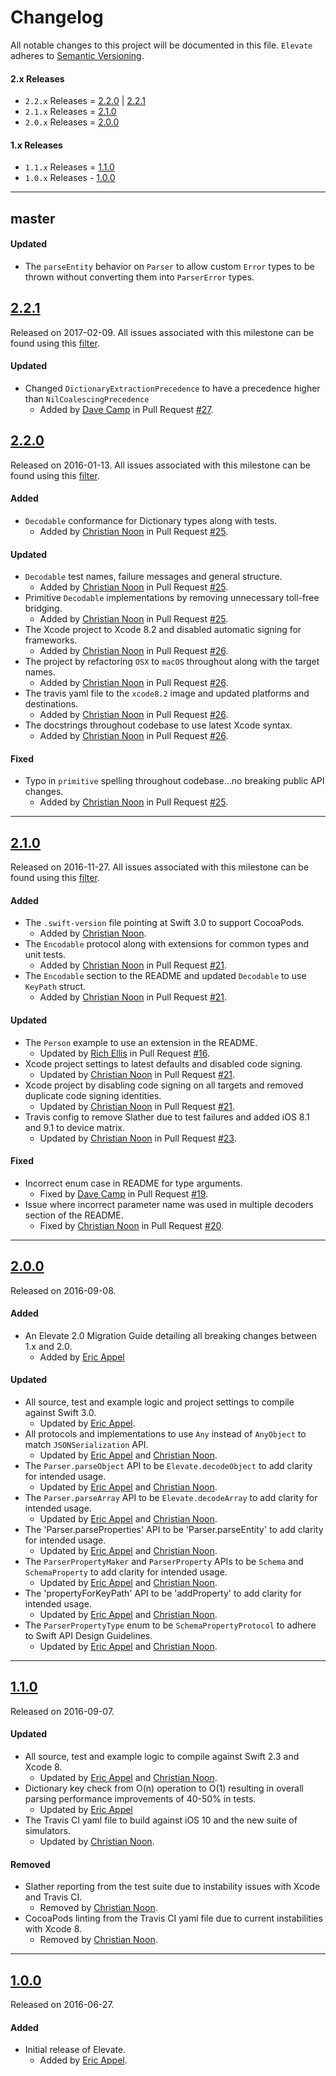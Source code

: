 # Changelog

All notable changes to this project will be documented in this file.
`Elevate` adheres to [Semantic Versioning](http://semver.org/).

#### 2.x Releases

* `2.2.x` Releases = [2.2.0](#220) | [2.2.1](#221)
* `2.1.x` Releases = [2.1.0](#210)
* `2.0.x` Releases = [2.0.0](#200)

#### 1.x Releases

* `1.1.x` Releases = [1.1.0](#110)
* `1.0.x` Releases - [1.0.0](#100)

---

## master

#### Updated

- The `parseEntity` behavior on `Parser` to allow custom `Error` types to be thrown without converting them into `ParserError` types.

## [2.2.1](https://github.com/Nike-Inc/Elevate/releases/tag/2.2.1)

Released on 2017-02-09. All issues associated with this milestone can be found using this
[filter](https://github.com/Nike-Inc/Elevate/milestone/4?closed=1).

#### Updated

- Changed `DictionaryExtractionPrecedence` to have a precedence higher than `NilCoalescingPrecedence` 
  - Added by [Dave Camp](https://github.com/atomiccat) in Pull Request
  [#27](https://github.com/Nike-Inc/Elevate/pull/27).

## [2.2.0](https://github.com/Nike-Inc/Elevate/releases/tag/2.2.0)

Released on 2016-01-13. All issues associated with this milestone can be found using this
[filter](https://github.com/Nike-Inc/Elevate/milestone/3?closed=1).

#### Added

- `Decodable` conformance for Dictionary types along with tests.
  - Added by [Christian Noon](https://github.com/cnoon) in Pull Request
  [#25](https://github.com/Nike-Inc/Elevate/pull/25).

#### Updated

- `Decodable` test names, failure messages and general structure.
  - Added by [Christian Noon](https://github.com/cnoon) in Pull Request
  [#25](https://github.com/Nike-Inc/Elevate/pull/25).
- Primitive `Decodable` implementations by removing unnecessary toll-free bridging.
  - Added by [Christian Noon](https://github.com/cnoon) in Pull Request
  [#25](https://github.com/Nike-Inc/Elevate/pull/25).
- The Xcode project to Xcode 8.2 and disabled automatic signing for frameworks.
  - Added by [Christian Noon](https://github.com/cnoon) in Pull Request
  [#26](https://github.com/Nike-Inc/Elevate/pull/26).
- The project by refactoring `OSX` to `macOS` throughout along with the target names.
  - Added by [Christian Noon](https://github.com/cnoon) in Pull Request
  [#26](https://github.com/Nike-Inc/Elevate/pull/26).
- The travis yaml file to the `xcode8.2` image and updated platforms and destinations.
  - Added by [Christian Noon](https://github.com/cnoon) in Pull Request
  [#26](https://github.com/Nike-Inc/Elevate/pull/26).
- The docstrings throughout codebase to use latest Xcode syntax.
  - Added by [Christian Noon](https://github.com/cnoon) in Pull Request
  [#26](https://github.com/Nike-Inc/Elevate/pull/26).

#### Fixed

- Typo in `primitive` spelling throughout codebase...no breaking public API changes.
  - Added by [Christian Noon](https://github.com/cnoon) in Pull Request
  [#25](https://github.com/Nike-Inc/Elevate/pull/25).

---

## [2.1.0](https://github.com/Nike-Inc/Elevate/releases/tag/2.1.0)

Released on 2016-11-27. All issues associated with this milestone can be found using this
[filter](https://github.com/Nike-Inc/Elevate/milestone/2?closed=1).

#### Added

- The `.swift-version` file pointing at Swift 3.0 to support CocoaPods.
  - Added by [Christian Noon](https://github.com/cnoon).
- The `Encodable` protocol along with extensions for common types and unit tests.
  - Added by [Christian Noon](https://github.com/cnoon) in Pull Request
  [#21](https://github.com/Nike-Inc/Elevate/pull/21).
- The `Encodable` section to the README and updated `Decodable` to use `KeyPath` struct.
  - Added by [Christian Noon](https://github.com/cnoon) in Pull Request
  [#21](https://github.com/Nike-Inc/Elevate/pull/21).

#### Updated

- The `Person` example to use an extension in the README.
  - Updated by [Rich Ellis](https://github.com/richellis) in Pull Request
  [#16](https://github.com/Nike-Inc/Elevate/pull/16).
- Xcode project settings to latest defaults and disabled code signing.
  - Updated by [Christian Noon](https://github.com/cnoon) in Pull Request
  [#21](https://github.com/Nike-Inc/Elevate/pull/21).
- Xcode project by disabling code signing on all targets and removed duplicate code signing identities.
  - Updated by [Christian Noon](https://github.com/cnoon) in Pull Request
  [#21](https://github.com/Nike-Inc/Elevate/pull/21).
- Travis config to remove Slather due to test failures and added iOS 8.1 and 9.1 to device matrix.
  - Updated by [Christian Noon](https://github.com/cnoon) in Pull Request
  [#23](https://github.com/Nike-Inc/Elevate/pull/23).


#### Fixed

- Incorrect enum case in README for type arguments.
  - Fixed by [Dave Camp](https://github.com/AtomicCat) in Pull Request
  [#19](https://github.com/Nike-Inc/Elevate/pull/19).
- Issue where incorrect parameter name was used in multiple decoders section of the README.
  - Fixed by [Christian Noon](https://github.com/cnoon) in Pull Request
  [#20](https://github.com/Nike-Inc/Elevate/pull/20).

---

## [2.0.0](https://github.com/Nike-Inc/Elevate/releases/tag/2.0.0)

Released on 2016-09-08.

#### Added

- An Elevate 2.0 Migration Guide detailing all breaking changes between 1.x and 2.0.
  - Added by [Eric Appel](https://github.com/ericappel)

#### Updated

- All source, test and example logic and project settings to compile against Swift 3.0.
  - Updated by [Eric Appel](https://github.com/ericappel).
- All protocols and implementations to use `Any` instead of `AnyObject` to match `JSONSerialization` API.
  - Updated by [Eric Appel](https://github.com/ericappel) and [Christian Noon](https://github.com/cnoon).
- The `Parser.parseObject` API to be `Elevate.decodeObject` to add clarity for intended usage.
  - Updated by [Eric Appel](https://github.com/ericappel) and [Christian Noon](https://github.com/cnoon).
- The `Parser.parseArray` API to be `Elevate.decodeArray` to add clarity for intended usage.
  - Updated by [Eric Appel](https://github.com/ericappel) and [Christian Noon](https://github.com/cnoon).
- The 'Parser.parseProperties' API to be 'Parser.parseEntity' to add clarity for intended usage.
  - Updated by [Eric Appel](https://github.com/ericappel) and [Christian Noon](https://github.com/cnoon).
- The `ParserPropertyMaker` and `ParserProperty` APIs to be `Schema` and `SchemaProperty` to add clarity for intended usage.
  - Updated by [Eric Appel](https://github.com/ericappel) and [Christian Noon](https://github.com/cnoon).
- The 'propertyForKeyPath' API to be 'addProperty' to add clarity for intended usage.
  - Updated by [Eric Appel](https://github.com/ericappel) and [Christian Noon](https://github.com/cnoon).
- The `ParserPropertyType` enum to be `SchemaPropertyProtocol` to adhere to Swift API Design Guidelines.
  - Updated by [Eric Appel](https://github.com/ericappel) and [Christian Noon](https://github.com/cnoon).

---

## [1.1.0](https://github.com/Nike-Inc/Elevate/releases/tag/1.1.0)

Released on 2016-09-07.

#### Updated

- All source, test and example logic to compile against Swift 2.3 and Xcode 8.
  - Updated by [Eric Appel](https://github.com/ericappel) and [Christian Noon](https://github.com/cnoon).
- Dictionary key check from O(n) operation to O(1) resulting in overall parsing performance improvements of 40-50% in tests.
  - Updated by [Eric Appel](https://github.com/ericappel)
- The Travis CI yaml file to build against iOS 10 and the new suite of simulators.
  - Updated by [Christian Noon](https://github.com/cnoon).

#### Removed

- Slather reporting from the test suite due to instability issues with Xcode and Travis CI.
  - Removed by [Christian Noon](https://github.com/cnoon).
- CocoaPods linting from the Travis CI yaml file due to current instabilities with Xcode 8.
  - Removed by [Christian Noon](https://github.com/cnoon).

---

## [1.0.0](https://github.com/Nike-Inc/Elevate/releases/tag/1.0.0)

Released on 2016-06-27.

#### Added

- Initial release of Elevate.
  - Added by [Eric Appel](https://github.com/EricAppel).
